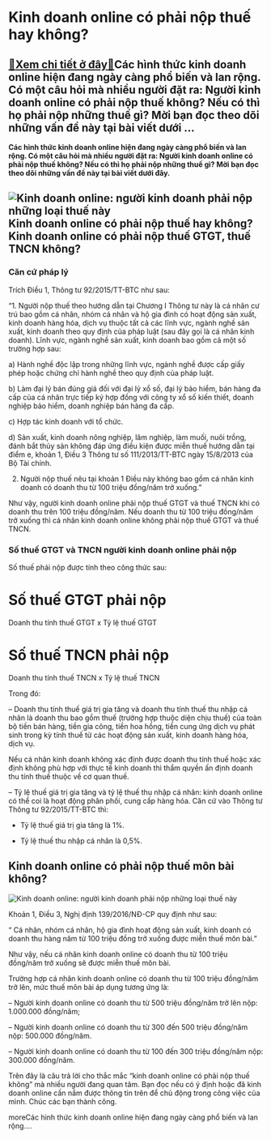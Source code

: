 Kinh doanh online có phải nộp thuế hay không?
=============================================

[:gift:Xem chi tiết ở đây:gift:](https://hddtvn.com/kinh-doanh-online-co-phai-nop-thue-hay-khong/)Các hình thức kinh doanh online hiện đang ngày càng phổ biến và lan rộng. Có một câu hỏi mà nhiều người đặt ra: Người kinh doanh online có phải nộp thuế không? Nếu có thì họ phải nộp những thuế gì? Mời bạn đọc theo dõi những vấn đề này tại bài viết dưới …
---------------------------------------------------------------------------------------------------------------------------------------------------------------------------------------------------------------------------------------------------------------

**Các hình thức kinh doanh online hiện đang ngày càng phổ biến và lan rộng. Có một câu hỏi mà nhiều người đặt ra: Người kinh doanh online có phải nộp thuế không? Nếu có thì họ phải nộp những thuế gì? Mời bạn đọc theo dõi những vấn đề này tại bài viết dưới đây.**


![Kinh doanh online: người kinh doanh phải nộp những loại thuế này](https://hddtvn.com/wp-content/uploads/2021/01/dao-tao-ban-hang-online.jpg "Kinh doanh online: người kinh doanh phải nộp những loại thuế này")Kinh doanh online có phải nộp thuế hay không?
Kinh doanh online có phải nộp thuế GTGT, thuế TNCN không?
---------------------------------------------------------


### Căn cứ pháp lý


Trích Điều 1, Thông tư 92/2015/TT-BTC như sau:


“1. Người nộp thuế theo hướng dẫn tại Chương I Thông tư này là cá nhân cư trú bao gồm cá nhân, nhóm cá nhân và hộ gia đình có hoạt động sản xuất, kinh doanh hàng hóa, dịch vụ thuộc tất cả các lĩnh vực, ngành nghề sản xuất, kinh doanh theo quy định của pháp luật (sau đây gọi là cá nhân kinh doanh). Lĩnh vực, ngành nghề sản xuất, kinh doanh bao gồm cả một số trường hợp sau:


a) Hành nghề độc lập trong những lĩnh vực, ngành nghề được cấp giấy phép hoặc chứng chỉ hành nghề theo quy định của pháp luật.


b) Làm đại lý bán đúng giá đối với đại lý xổ số, đại lý bảo hiểm, bán hàng đa cấp của cá nhân trực tiếp ký hợp đồng với công ty xổ số kiến thiết, doanh nghiệp bảo hiểm, doanh nghiệp bán hàng đa cấp.


c) Hợp tác kinh doanh với tổ chức.


d) Sản xuất, kinh doanh nông nghiệp, lâm nghiệp, làm muối, nuôi trồng, đánh bắt thủy sản không đáp ứng điều kiện được miễn thuế hướng dẫn tại điểm e, khoản 1, Điều 3 Thông tư số 111/2013/TT-BTC ngày 15/8/2013 của Bộ Tài chính.


2. Người nộp thuế nêu tại khoản 1 Điều này không bao gồm cá nhân kinh doanh có doanh thu từ 100 triệu đồng/năm trở xuống.”


Như vậy, người kinh doanh online phải nộp thuế GTGT và thuế TNCN khi có doanh thu trên 100 triệu đồng/năm. Nếu doanh thu từ 100 triệu đồng/năm trở xuống thì cá nhân kinh doanh online không phải nộp thuế GTGT và thuế TNCN.


### Số thuế GTGT và TNCN người kinh doanh online phải nộp


Số thuế phải nộp được tính theo công thức sau:





Số thuế GTGT phải nộp
=
Doanh thu tính thuế GTGT
x
Tỷ lệ thuế GTGT


Số thuế TNCN phải nộp
=
Doanh thu tính thuế TNCN
x
Tỷ lệ thuế TNCN



Trong đó:


– Doanh thu tính thuế giá trị gia tăng và doanh thu tính thuế thu nhập cá nhân là doanh thu bao gồm thuế (trường hợp thuộc diện chịu thuế) của toàn bộ tiền bán hàng, tiền gia công, tiền hoa hồng, tiền cung ứng dịch vụ phát sinh trong kỳ tính thuế từ các hoạt động sản xuất, kinh doanh hàng hóa, dịch vụ.


Nếu cá nhân kinh doanh không xác định được doanh thu tính thuế hoặc xác định không phù hợp với thực tế kinh doanh thì thẩm quyền ấn định doanh thu tính thuế thuộc về cơ quan thuế.


– Tỷ lệ thuế giá trị gia tăng và tỷ lệ thuế thu nhập cá nhân: kinh doanh online có thể coi là hoạt động phân phối, cung cấp hàng hóa. Căn cứ vào Thông tư Thông tư 92/2015/TT-BTC thì:


+ Tỷ lệ thuế giá trị gia tăng là 1%.


+ Tỷ lệ thuế thu nhập cá nhân là 0,5%.


Kinh doanh online có phải nộp thuế môn bài không?
-------------------------------------------------


![Kinh doanh online: người kinh doanh phải nộp những loại thuế này](https://hddtvn.com/wp-content/uploads/2021/01/tai-sao-ban-lai-muon-kinh-doanh-online.png "Kinh doanh online: người kinh doanh phải nộp những loại thuế này")


Khoản 1, Điều 3, Nghị định 139/2016/NĐ-CP quy định như sau:


“ Cá nhân, nhóm cá nhân, hộ gia đình hoạt động sản xuất, kinh doanh có doanh thu hàng năm từ 100 triệu đồng trở xuống được miễn thuế môn bài.”


Như vậy, nếu cá nhân kinh doanh online có doanh thu từ 100 triệu đồng/năm trở xuống sẽ được miễn thuế môn bài.


Trường hợp cá nhân kinh doanh online có doanh thu từ 100 triệu đồng/năm trở lên, mức thuế môn bài áp dụng tương ứng là:


– Người kinh doanh online có doanh thu từ 500 triệu đồng/năm trở lên nộp: 1.000.000 đồng/năm;


– Người kinh doanh online có doanh thu từ 300 đến 500 triệu đồng/năm nộp: 500.000 đồng/năm.


– Người kinh doanh online có doanh thu từ 100 đến 300 triệu đồng/năm nộp: 300.000 đồng/năm.


Trên đây là câu trả lời cho thắc mắc “kinh doanh online có phải nộp thuế không” mà nhiều người đang quan tâm. Bạn đọc nếu có ý định hoặc đã kinh doanh online cần nắm được thông tin trên để chủ động trong công việc của mình. Chúc các bạn thành công.


moreCác hình thức kinh doanh online hiện đang ngày càng phổ biến và lan rộng….

